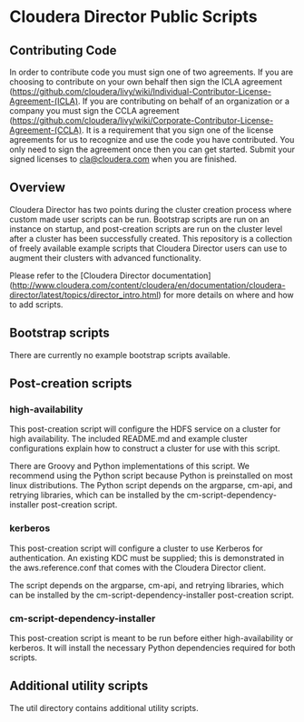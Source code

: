 # Cloudera Director Public Scripts

## Contributing Code

In order to contribute code you must sign one of two agreements. If you are choosing to contribute on your own behalf then sign the ICLA agreement (https://github.com/cloudera/livy/wiki/Individual-Contributor-License-Agreement-(ICLA). If you are contributing on behalf of an organization or a company you must sign the CCLA agreement (https://github.com/cloudera/livy/wiki/Corporate-Contributor-License-Agreement-(CCLA). 
It is a requirement that you sign one of the license 
agreements for us to recognize and use the code you have contributed. You only need to sign the agreement once then 
you can get started. Submit your signed licenses to cla@cloudera.com when you are finished.

## Overview

Cloudera Director has two points during the cluster creation process where custom made user scripts can be run.
Bootstrap scripts are run on an instance on startup, and post-creation scripts are run on the cluster level after a
cluster has been successfully created. This repository is a collection of freely available example scripts that
Cloudera Director users can use to augment their clusters with advanced functionality.

Please refer to the [Cloudera Director documentation]
(http://www.cloudera.com/content/cloudera/en/documentation/cloudera-director/latest/topics/director_intro.html) for
more details on where and how to add scripts.

## Bootstrap scripts

There are currently no example bootstrap scripts available.

## Post-creation scripts

### high-availability

This post-creation script will configure the HDFS service on a cluster for high availability. The included README.md
and example cluster configurations explain how to construct a cluster for use with this script.

There are Groovy and Python implementations of this script. We recommend using the Python script because Python is
preinstalled on most linux distributions. The Python script depends on the argparse, cm-api, and retrying libraries,
which can be installed by the cm-script-dependency-installer post-creation script.

### kerberos

This post-creation script will configure a cluster to use Kerberos for authentication. An existing KDC must be
supplied; this is demonstrated in the aws.reference.conf that comes with the Cloudera Director client.

The script depends on the argparse, cm-api, and retrying libraries, which can be installed by the
cm-script-dependency-installer post-creation script.

### cm-script-dependency-installer

This post-creation script is meant to be run before either high-availability or kerberos. It will install the
necessary Python dependencies required for both scripts.

## Additional utility scripts

The util directory contains additional utility scripts.
